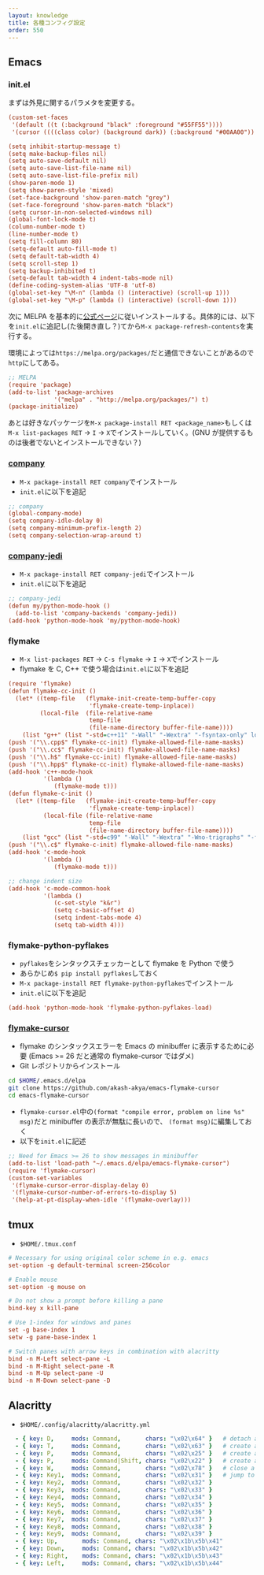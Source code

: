 ```yaml
---
layout: knowledge
title: 各種コンフィグ設定
order: 550
---
```


## Emacs

### init.el

まずは外見に関するパラメタを変更する。

```ini
(custom-set-faces
 '(default ((t (:background "black" :foreground "#55FF55"))))
 '(cursor ((((class color) (background dark)) (:background "#00AA00")) (((class color) (background light)) (:background "#999999")) (t nil))))

(setq inhibit-startup-message t)
(setq make-backup-files nil)
(setq auto-save-default nil)
(setq auto-save-list-file-name nil)
(setq auto-save-list-file-prefix nil)
(show-paren-mode 1)
(setq show-paren-style 'mixed)
(set-face-background 'show-paren-match "grey")
(set-face-foreground 'show-paren-match "black")
(setq cursor-in-non-selected-windows nil)
(global-font-lock-mode t)
(column-number-mode t)
(line-number-mode t)
(setq fill-column 80)
(setq-default auto-fill-mode t)
(setq default-tab-width 4)
(setq scroll-step 1)
(setq backup-inhibited t)
(setq-default tab-width 4 indent-tabs-mode nil)
(define-coding-system-alias 'UTF-8 'utf-8)
(global-set-key "\M-n" (lambda () (interactive) (scroll-up 1)))
(global-set-key "\M-p" (lambda () (interactive) (scroll-down 1)))
```

次に MELPA を基本的に[公式ページ](https://melpa.org/#/getting-started)に従いインストールする。具体的には、以下を`init.el`に追記し(た後開き直し？)てから`M-x package-refresh-contents`を実行する。

環境によっては`https://melpa.org/packages/`だと通信できないことがあるので`http`にしてある。

```ini
;; MELPA
(require 'package)
(add-to-list 'package-archives
             '("melpa" . "http://melpa.org/packages/") t)
(package-initialize)
```

あとは好きなパッケージを`M-x package-install RET <package_name>`もしくは`M-x list-packages RET` -> `I` -> `X`でインストールしていく。(GNU が提供するものは後者でないとインストールできない？)

### [company](https://github.com/company-mode/company-mode)

- `M-x package-install RET company`でインストール
- `init.el`に以下を追記

```ini
;; company
(global-company-mode)
(setq company-idle-delay 0)
(setq company-minimum-prefix-length 2)
(setq company-selection-wrap-around t)
```

### [company-jedi](https://github.com/syohex/emacs-company-jedi)

- `M-x package-install RET company-jedi`でインストール
- `init.el`に以下を追記

```ini
;; company-jedi
(defun my/python-mode-hook ()
  (add-to-list 'company-backends 'company-jedi))
(add-hook 'python-mode-hook 'my/python-mode-hook)
```

### flymake

- `M-x list-packages RET` -> `C-s flymake` -> `I` -> `X`でインストール
- flymake を C, C++ で使う場合は`init.el`に以下を追記

```ini
(require 'flymake)
(defun flymake-cc-init ()
  (let* ((temp-file   (flymake-init-create-temp-buffer-copy
                       'flymake-create-temp-inplace))
         (local-file  (file-relative-name
                       temp-file
                       (file-name-directory buffer-file-name))))
    (list "g++" (list "-std=c++11" "-Wall" "-Wextra" "-fsyntax-only" local-file))))
(push '("\\.cpp$" flymake-cc-init) flymake-allowed-file-name-masks)
(push '("\\.cc$" flymake-cc-init) flymake-allowed-file-name-masks)
(push '("\\.h$" flymake-cc-init) flymake-allowed-file-name-masks)
(push '("\\.hpp$" flymake-cc-init) flymake-allowed-file-name-masks)
(add-hook 'c++-mode-hook
          '(lambda ()
             (flymake-mode t)))
(defun flymake-c-init ()
  (let* ((temp-file   (flymake-init-create-temp-buffer-copy
                       'flymake-create-temp-inplace))
          (local-file (file-relative-name
                       temp-file
                       (file-name-directory buffer-file-name))))
    (list "gcc" (list "-std=c99" "-Wall" "-Wextra" "-Wno-trigraphs" "-fsyntax-only" local-file))))
(push '("\\.c$" flymake-c-init) flymake-allowed-file-name-masks)
(add-hook 'c-mode-hook
          '(lambda ()
             (flymake-mode t)))

;; change indent size
(add-hook 'c-mode-common-hook
          '(lambda ()
             (c-set-style "k&r")
             (setq c-basic-offset 4)
             (setq indent-tabs-mode 4)
             (setq tab-width 4)))
```

### flymake-python-pyflakes

- `pyflakes`をシンタックスチェッカーとして flymake を Python で使う
- あらかじめ`$ pip install pyflakes`しておく
- `M-x package-install RET flymake-python-pyflakes`でインストール
- `init.el`に以下を追記

```ini
(add-hook 'python-mode-hook 'flymake-python-pyflakes-load)
```

### [flymake-cursor](https://github.com/akash-akya/emacs-flymake-cursor)

- flymake のシンタックスエラーを Emacs の minibuffer に表示するために必要 (Emacs >= 26 だと通常の flymake-cursor ではダメ)
- Git レポジトリからインストール

```bash
cd $HOME/.emacs.d/elpa
git clone https://github.com/akash-akya/emacs-flymake-cursor
cd emacs-flymake-cursor
```

- `flymake-cursor.el`中の`(format "compile error, problem on line %s" msg)`だと minibuffer の表示が無駄に長いので、 `(format msg)`に編集しておく
- 以下を`init.el`に記述

```ini
;; Need for Emacs >= 26 to show messages in minibuffer
(add-to-list 'load-path "~/.emacs.d/elpa/emacs-flymake-cursor")
(require 'flymake-cursor)
(custom-set-variables
 '(flymake-cursor-error-display-delay 0)
 '(flymake-cursor-number-of-errors-to-display 5)
 '(help-at-pt-display-when-idle '(flymake-overlay)))
```



## tmux

* `$HOME/.tmux.conf`

```ini
# Necessary for using original color scheme in e.g. emacs
set-option -g default-terminal screen-256color

# Enable mouse
set-option -g mouse on

# Do not show a prompt before killing a pane
bind-key x kill-pane

# Use 1-index for windows and panes
set -g base-index 1
setw -g pane-base-index 1

# Switch panes with arrow keys in combination with alacritty
bind -n M-Left select-pane -L
bind -n M-Right select-pane -R
bind -n M-Up select-pane -U
bind -n M-Down select-pane -D
```



## Alacritty

* `$HOME/.config/alacritty/alacritty.yml`

```yml
  - { key: D,     mods: Command,       chars: "\x02\x64" }   # detach a session
  - { key: T,     mods: Command,       chars: "\x02\x63" }   # create a window
  - { key: P,     mods: Command,       chars: "\x02\x25" }   # create a horizontal pane
  - { key: P,     mods: Command|Shift, chars: "\x02\x22" }   # create a vertical pane
  - { key: W,     mods: Command,       chars: "\x02\x78" }   # close a pane (close a window with a single pane)
  - { key: Key1,  mods: Command,       chars: "\x02\x31" }   # jump to the window 1
  - { key: Key2,  mods: Command,       chars: "\x02\x32" }
  - { key: Key3,  mods: Command,       chars: "\x02\x33" }
  - { key: Key4,  mods: Command,       chars: "\x02\x34" }
  - { key: Key5,  mods: Command,       chars: "\x02\x35" }
  - { key: Key6,  mods: Command,       chars: "\x02\x36" }
  - { key: Key7,  mods: Command,       chars: "\x02\x37" }
  - { key: Key8,  mods: Command,       chars: "\x02\x38" }
  - { key: Key9,  mods: Command,       chars: "\x02\x39" }
  - { key: Up,       mods: Command, chars: "\x02\x1b\x5b\x41"            }   # move to another pane
  - { key: Down,     mods: Command, chars: "\x02\x1b\x5b\x42"            }
  - { key: Right,    mods: Command, chars: "\x02\x1b\x5b\x43"            }
  - { key: Left,     mods: Command, chars: "\x02\x1b\x5b\x44"            }
```

